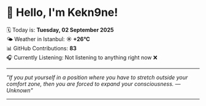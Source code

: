 # 👋 Hello, I'm Kekn9ne!

🗓️ Today is: **Tuesday, 02 September 2025**  
🌤️ Weather in Istanbul: **☀️   +26°C**  
📊 GitHub Contributions: **83**  
🎧 Currently Listening: Not listening to anything right now ❌

---

_"If you put yourself in a position where you have to stretch outside your comfort zone, then you are forced to expand your consciousness. — *Unknown*"_

---
